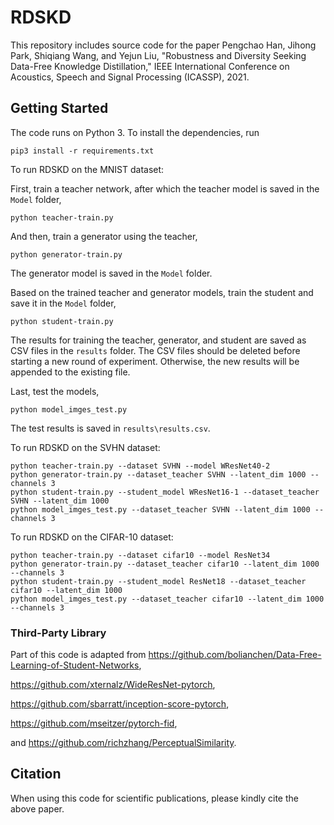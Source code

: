 # RDSKD

This repository includes source code for the paper Pengchao Han, Jihong Park, Shiqiang Wang, and Yejun Liu, 
"Robustness and Diversity Seeking Data-Free Knowledge Distillation," 
IEEE International Conference on Acoustics, Speech and Signal Processing (ICASSP), 2021.


## Getting Started

The code runs on Python 3. To install the dependencies, run
```
pip3 install -r requirements.txt
```

To run RDSKD on the MNIST dataset:

First, train a teacher network, after which the teacher model is saved in the `Model` folder,
```shell
python teacher-train.py
```
And then, train a generator using the teacher,
```shell
python generator-train.py
```
The generator model is saved in the `Model` folder.

Based on the trained teacher and generator models, train the student and save it in the `Model` folder,
```shell
python student-train.py
``` 
The results for training the teacher, generator, and student are saved as CSV files in the `results` folder. 
 The CSV files should be deleted before starting a new round of experiment. Otherwise, the new results will be appended to the existing file.
 
Last, test the models,
```shell
python model_imges_test.py
``` 
The test results is saved in `results\results.csv`.

To run RDSKD on the SVHN dataset:
```shell
python teacher-train.py --dataset SVHN --model WResNet40-2
python generator-train.py --dataset_teacher SVHN --latent_dim 1000 --channels 3
python student-train.py --student_model WResNet16-1 --dataset_teacher SVHN --latent_dim 1000
python model_imges_test.py --dataset_teacher SVHN --latent_dim 1000 --channels 3
```
To run RDSKD on the CIFAR-10 dataset:
```shell
python teacher-train.py --dataset cifar10 --model ResNet34
python generator-train.py --dataset_teacher cifar10 --latent_dim 1000 --channels 3
python student-train.py --student_model ResNet18 --dataset_teacher cifar10 --latent_dim 1000
python model_imges_test.py --dataset_teacher cifar10 --latent_dim 1000 --channels 3
```


### Third-Party Library

Part of this code is adapted from  <https://github.com/bolianchen/Data-Free-Learning-of-Student-Networks>,

<https://github.com/xternalz/WideResNet-pytorch>,

<https://github.com/sbarratt/inception-score-pytorch>,

<https://github.com/mseitzer/pytorch-fid>, 

and <https://github.com/richzhang/PerceptualSimilarity>.

## Citation

When using this code for scientific publications, please kindly cite the above paper.